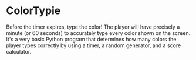 # ColorTypie
Before the timer expires, type the color! The player will have precisely a minute (or 60 seconds) to accurately type every color shown on the screen.
 It's a very basic Python program that determines how many colors the player types correctly by using a timer, a random generator, and a score calculator.
 
